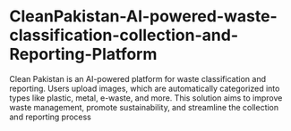 # CleanPakistan-AI-powered-waste-classification-collection-and-Reporting-Platform
Clean Pakistan is an AI-powered platform for waste classification and reporting. Users upload images, which are automatically categorized into types like plastic, metal, e-waste, and more. This solution aims to improve waste management, promote sustainability, and streamline the collection and reporting process
